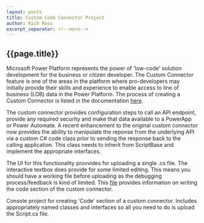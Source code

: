 ```yaml
---
layout: posts
title: Custom Code Connector Project
author: Rich Ross
excerpt_separator: <!--more-->
---
```

## {{page.title}}
Microsoft Power Platform represents the power of 'low-code' solution development for the business or citizen developer.  The Custom Connector feature is one of the areas in the platform where pro-developers may initially provide their skills and experience to enable access to line of business (LOB) data in the Power Platform.  The process of creating a Custom Connector is listed in the documentation [here](https://docs.microsoft.com/en-us/connectors/custom-connectors/define-blank).
<!--more-->
The custom connector provides configuration steps to call an API endpoint, provide any required security and make that data available to a PowerApp or Power Automate. A recent enhancement to the original custom connector now provides the ability to manipulate the reponse from the underlying API via a custom C# code class prior to sending the response back to the calling application.  This class needs to inherit from ScriptBase and implement the appropriate interfaces.

The UI for this functionality provvides for uploading a single .cs file.  The interactive textbox does provide for some limited editing.  This means you should have a working file before uploading as the debugging process/feedback is kind of limited.  This [file](https://docs.microsoft.com/en-us/connectors/custom-connectors/write-code) provides information on writing the code section of the custom connector.

Console project for creating 'Code' section of a custom connector.  Includes appropriately named classes and interfaces so all you need to do is upload the Script.cs file.
